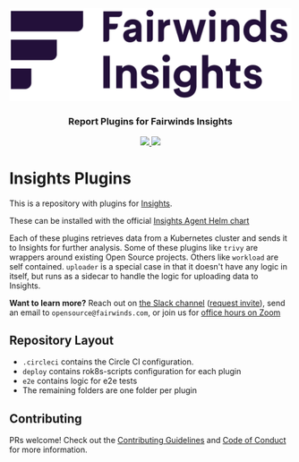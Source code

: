 <div align="center" class="no-border">
  <img src="logo.png" alt="Insights Logo" width="650">
  <br>
  <h3>Report Plugins for Fairwinds Insights</h3>
  <a href="https://opensource.org/licenses/Apache-2.0">
    <img src="https://img.shields.io/badge/license-Apache2-brightgreen.svg">
  </a>
  <a href="https://circleci.com/gh/FairwindsOps/insights-plugins">
    <img src="https://circleci.com/gh/FairwindsOps/insights-plugins.svg?style=svg">
  </a>
</div>

# Insights Plugins
This is a repository with plugins for [Insights](https://insights.fairwinds.com).

These can be installed with the official [Insights Agent Helm chart](https://github.com/FairwindsOps/charts/tree/master/stable/insights-agent)

Each of these plugins retrieves data from a Kubernetes cluster and sends it to Insights for further analysis. Some of these plugins like `trivy` are wrappers around existing Open Source projects. Others like `workload` are self contained. `uploader` is a special case in that it doesn't have any logic in itself, but runs as a sidecar to handle the logic for uploading data to Insights.

**Want to learn more?** Reach out on [the Slack channel](https://fairwindscommunity.slack.com/messages/fairwinds-insights) ([request invite](https://join.slack.com/t/fairwindscommunity/shared_invite/zt-e3c6vj4l-3lIH6dvKqzWII5fSSFDi1g)), send an email to `opensource@fairwinds.com`, or join us for [office hours on Zoom](https://fairwindscommunity.slack.com/messages/office-hours)


## Repository Layout

* `.circleci` contains the Circle CI configuration.
* `deploy` contains rok8s-scripts configuration for each plugin
* `e2e` contains logic for e2e tests
* The remaining folders are one folder per plugin

## Contributing

PRs welcome! Check out the [Contributing Guidelines](CONTRIBUTING.md) and
[Code of Conduct](CODE_OF_CONDUCT.md) for more information.
